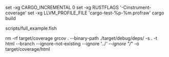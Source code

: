 set -xg CARGO_INCREMENTAL 0
set -xg RUSTFLAGS '-Cinstrument-coverage'
set -xg LLVM_PROFILE_FILE 'cargo-test-%p-%m.profraw'
cargo build

scripts/full_example.fish

rm -rf target/coverage
grcov . --binary-path ./target/debug/deps/ -s . -t html --branch --ignore-not-existing --ignore '../*' --ignore "/*" -o target/coverage/html
